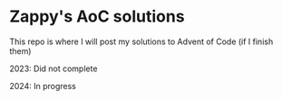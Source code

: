 # Zappy's AoC solutions

This repo is where I will post my solutions to Advent of Code (if I finish them)

2023: Did not complete

2024: In progress
